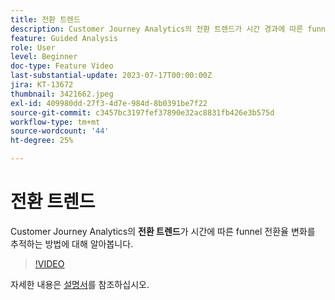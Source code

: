 ```yaml
---
title: 전환 트렌드
description: Customer Journey Analytics의 전환 트렌드가 시간 경과에 따른 funnel 전환율 변화를 추적하는 방법에 대해 알아봅니다.
feature: Guided Analysis
role: User
level: Beginner
doc-type: Feature Video
last-substantial-update: 2023-07-17T00:00:00Z
jira: KT-13672
thumbnail: 3421662.jpeg
exl-id: 409980dd-27f3-4d7e-984d-8b0391be7f22
source-git-commit: c3457bc3197fef37890e32ac8831fb426e3b575d
workflow-type: tm+mt
source-wordcount: '44'
ht-degree: 25%

---
```


# 전환 트렌드

Customer Journey Analytics의 **전환 트렌드**&#x200B;가 시간에 따른 funnel 전환율 변화를 추적하는 방법에 대해 알아봅니다.

>[!VIDEO](https://video.tv.adobe.com/v/3423490/?learn=on&captions=kor)

자세한 내용은 [설명서](https://experienceleague.adobe.com/docs/analytics-platform/using/guided-analysis/funnel/conversion-trends.html?lang=ko)를 참조하십시오.
